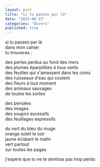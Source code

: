 ```yaml
---
layout: post
title: "si tu passes par là"
date: "2025-08-23"
categories: "divers"
published: true
---
```


si tu passes par là  
dans mon cahier  
tu trouveras :  

des perles perdus au fond des mers  
des plumes éparpillées à tous vents  
des feuilles qui s'amassent dans les coins  
des ruisseaux d'eau qui coulent  
des fleurs à tout moment  
des animaux sauvages  
de toutes les sortes  

des pensées  
des images  
des soupirs excessifs  
des feuillages expressifs  

du vert du bleu du rouge  
orange soleil le soir  
jaune éclatant le matin  
vert partout  
sur toutes les pages  

j'espère que tu ne te sentiras pas trop perdu  
